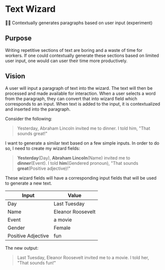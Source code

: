 # Text Wizard
🧙‍♂️ Contextually generates paragraphs based on user input (experiment)

## Purpose
Writing repetitive sections of text are boring and a waste of time for workers. If one could contextually generate these sections based on limited user input, one would can user their time more productively.

## Vision
A user will input a paragraph of text into the wizard. The text will then be processed and made available for interaction. When a user selects a word from the paragraph, they can convert that into wizard field which corresponds to an input. When text is added to the input, it is contextualized and inserted into the paragraph.

Consider the following:

> Yesterday, Abraham Lincoln invited me to dinner. I told him, "That sounds great!"

I want to generate a similar text based on a few simple inputs. In order to do so, I need to create my wizard fields:

> **Yesterday**(Day), **Abraham Lincoln**(Name) invited me to **dinner**(Event). I told **him**(Gendered pronoun), "That sounds **great**(Positive adjective)!"

These wizard fields will have a corresponding input fields that will be used to generate a new text.

Input | Value
----- | -----
Day | Last Tuesday
Name | Eleanor Roosevelt
Event | a movie
Gender | Female
Positive Adjective | fun

The new output:

> Last Tuesday, Eleanor Roosevelt invited me to a movie. I told her, "That sounds fun!"